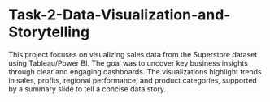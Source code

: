 # Task-2-Data-Visualization-and-Storytelling
This project focuses on visualizing sales data from the Superstore dataset using Tableau/Power BI. The goal was to uncover key business insights through clear and engaging dashboards. The visualizations highlight trends in sales, profits, regional performance, and product categories, supported by a summary slide to tell a concise data story.
